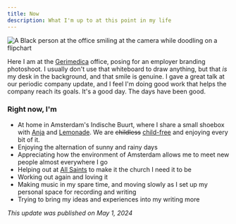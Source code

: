 ```yaml
---
title: Now
description: What I'm up to at this point in my life
---
```

![A Black person at the office smiling at the camera while doodling on a flipchart](/img/zinzy-at-work.jpg)

Here I am at the [Gerimedica](https://gerimedica.nl) office, posing for an employer branding photoshoot. I usually don't use that whiteboard to draw anything, but that _is_ my desk in the background, and that smile is genuine. I gave a great talk at our periodic company update, and I feel I'm doing good work that helps the company reach its goals. It's a good day. The days have been good.

### Right now, I'm

- At home in Amsterdam's Indische Buurt, where I share a small shoebox with [Anja](https://anjawaleson.notion.site/Anja-Waleson-0182c8df804b4b12ab6e70b5b5795a55) and [Lemonade](https://lemonade.waleson.us/). We are ~~childless~~ [child-free](https://en.wikipedia.org/wiki/Voluntary_childlessness) and enjoying every bit of it.
- Enjoying the alternation of sunny and rainy days
- Appreciating how the environment of Amsterdam allows me to meet new people almost everywhere I go
- Helping out at [All Saints](https://allsaintsamsterdam.church/) to make it the church I need it to be
- Working out again and loving it
- Making music in my spare time, and moving slowly as I set up my personal space for recording and writing
- Trying to bring my ideas and experiences into my writing more

_This update was published on May 1, 2024_